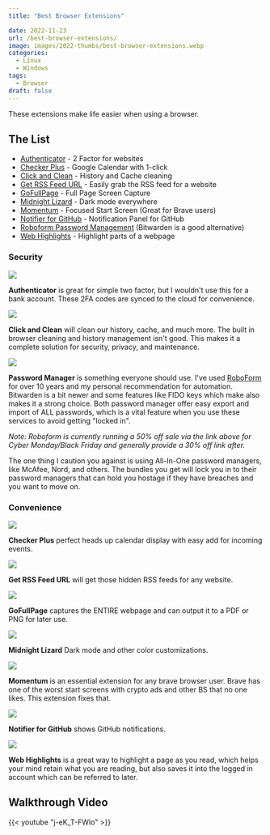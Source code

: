 ```yaml
---
title: "Best Browser Extensions"

date: 2022-11-23
url: /best-browser-extensions/
image: images/2022-thumbs/best-browser-extensions.webp
categories:
  - Linux
  - Windows
tags:
  - Browser
draft: false
---
```

These extensions make life easier when using a browser. 
<!--more-->

## The List

- [Authenticator](https://chrome.google.com/webstore/detail/authenticator/bhghoamapcdpbohphigoooaddinpkbai) - 2 Factor for websites
- [Checker Plus](https://chrome.google.com/webstore/detail/checker-plus-for-google-c/hkhggnncdpfibdhinjiegagmopldibha) - Google Calendar with 1-click
- [Click and Clean](https://chrome.google.com/webstore/detail/clickclean/ghgabhipcejejjmhhchfonmamedcbeod) - History and Cache cleaning
- [Get RSS Feed URL](https://chrome.google.com/webstore/detail/get-rss-feed-url/kfghpdldaipanmkhfpdcjglncmilendn) - Easily grab the RSS feed for a website
- [GoFullPage](https://chrome.google.com/webstore/detail/gofullpage-full-page-scre/fdpohaocaechififmbbbbbknoalclacl) - Full Page Screen Capture
- [Midnight Lizard](https://chrome.google.com/webstore/detail/midnight-lizard/pbnndmlekkboofhnbonilimejonapojg) - Dark mode everywhere
- [Momentum](https://chrome.google.com/webstore/detail/momentum/laookkfknpbbblfpciffpaejjkokdgca) - Focused Start Screen (Great for Brave users)
- [Notifier for GitHub](https://chrome.google.com/webstore/detail/notifier-for-github/lmjdlojahmbbcodnpecnjnmlddbkjhnn) - Notification Panel for GitHub
- [Roboform Password Management](https://www.anrdoezrs.net/click-9109049-14329390) (Bitwarden is a good alternative)
- [Web Highlights](https://chrome.google.com/webstore/detail/web-highlights-pdf-web-hi/hldjnlbobkdkghfidgoecgmklcemanhm) - Highlight parts of a webpage

### Security
![](/images/2022/best-browser-extensions/auth.webp)

**Authenticator** is great for simple two factor, but I wouldn't use this for a bank account. These 2FA codes are synced to the cloud for convenience. 

![](/images/2022/best-browser-extensions/clickandclean.webp)

**Click and Clean** will clean our history, cache, and much more. The built in browser cleaning and history management isn't good. This makes it a complete solution for security, privacy, and maintenance. 

![](/images/2022/best-browser-extensions/roboform.webp)

**Password Manager** is something everyone should use. I've used [RoboForm](https://www.anrdoezrs.net/click-9109049-14329390) for over 10 years and my personal recommendation for automation. Bitwarden is a bit newer and some features like FIDO keys which make also makes it a strong choice. Both password manager offer easy export and import of ALL passwords, which is a vital feature when you use these services to avoid getting "locked in". 

_Note: Roboform is currently running a 50% off sale via the link above for Cyber Monday/Black Friday and generally provide a 30% off link after._

The one thing I caution you against is using All-In-One password managers, like McAfee, Nord, and others. The bundles you get will lock you in to their password managers that can hold you hostage if they have breaches and you want to move on. 

### Convenience 

![](/images/2022/best-browser-extensions/checker-plus.webp)

**Checker Plus** perfect heads up calendar display with easy add for incoming events. 

![](/images/2022/best-browser-extensions/rss-feeds.webp)

**Get RSS Feed URL** will get those hidden RSS feeds for any website. 

![](/images/2022/best-browser-extensions/fullscreen.webp)

**GoFullPage** captures the ENTIRE webpage and can output it to a PDF or PNG for later use. 

![](/images/2022/best-browser-extensions/midnight-lizard.webp)

**Midnight Lizard** Dark mode and other color customizations. 

![](/images/2022/best-browser-extensions/momentum.webp)

**Momentum** is an essential extension for any brave browser user. Brave has one of the worst start screens with crypto ads and other BS that no one likes. This extension fixes that.

![](/images/2022/best-browser-extensions/github-notifications.webp)

**Notifier for GitHub** shows GitHub notifications.

![](/images/2022/best-browser-extensions/highlights.webp)

**Web Highlights** is a great way to highlight a page as you read, which helps your mind retain what you are reading, but also saves it into the logged in account which can be referred to later. 

## Walkthrough Video

{{< youtube "j-eK_T-FWIo" >}}
